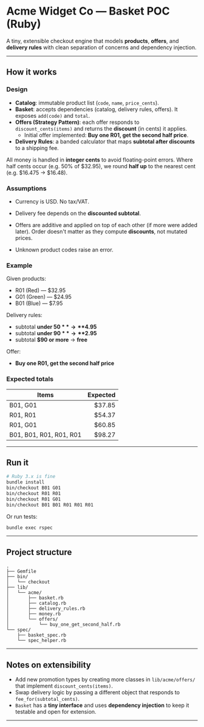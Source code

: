 # Acme Widget Co — Basket POC (Ruby)

A tiny, extensible checkout engine that models **products**, **offers**, and **delivery rules** with clean separation of concerns and dependency injection.


---

## How it works

### Design
- **Catalog**: immutable product list (`code`, `name`, `price_cents`).
- **Basket**: accepts dependencies (catalog, delivery rules, offers). It exposes `add(code)` and `total`.
- **Offers (Strategy Pattern)**: each offer responds to `discount_cents(items)` and returns the **discount** (in cents) it applies.
  - Initial offer implemented: **Buy one R01, get the second half price**.
- **Delivery Rules**: a banded calculator that maps **subtotal after discounts** to a shipping fee.

All money is handled in **integer cents** to avoid floating-point errors. Where half cents occur (e.g. 50% of $32.95), we round **half up** to the nearest cent (e.g. $16.475 → $16.48).

### Assumptions
- Currency is USD. No tax/VAT.

- Delivery fee depends on the **discounted subtotal**.

- Offers are additive and applied on top of each other (if more were added later). Order doesn't matter as they compute **discounts**, not mutated prices.

- Unknown product codes raise an error.


### Example
Given products:
- R01 (Red) — $32.95
- G01 (Green) — $24.95
- B01 (Blue) — $7.95

Delivery rules:
- subtotal **under $50** → **$4.95**
- subtotal **under $90** → **$2.95**
- subtotal **$90 or more** → **free**

Offer:
- **Buy one R01, get the second half price**

### Expected totals
| Items                             | Expected |
|----------------------------------|---------:|
| B01, G01                         | $37.85   |
| R01, R01                         | $54.37   |
| R01, G01                         | $60.85   |
| B01, B01, R01, R01, R01          | $98.27   |

---

## Run it

```bash
# Ruby 3.x is fine
bundle install
bin/checkout B01 G01
bin/checkout R01 R01
bin/checkout R01 G01
bin/checkout B01 B01 R01 R01 R01
```

Or run tests:

```bash
bundle exec rspec
```

---

## Project structure

```
.
├── Gemfile
├── bin/
│   └── checkout         
├── lib/
│   └── acme/
│       ├── basket.rb
│       ├── catalog.rb
│       ├── delivery_rules.rb
│       ├── money.rb
│       └── offers/
│           └── buy_one_get_second_half.rb
└── spec/
    ├── basket_spec.rb
    └── spec_helper.rb
```

---

## Notes on extensibility

- Add new promotion types by creating more classes in `lib/acme/offers/` that implement `discount_cents(items)`.
- Swap delivery logic by passing a different object that responds to `fee_for(subtotal_cents)`.
- `Basket` has a **tiny interface** and uses **dependency injection** to keep it testable and open for extension.

---
